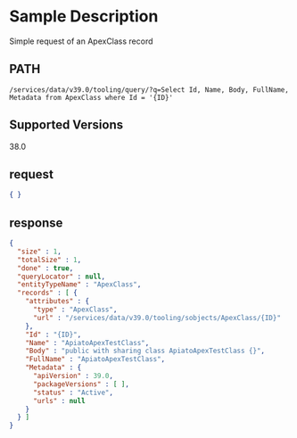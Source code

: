# Sample Description
Simple request of an ApexClass record

## PATH
```
/services/data/v39.0/tooling/query/?q=Select Id, Name, Body, FullName, Metadata from ApexClass where Id = '{ID}'
```
## Supported Versions
38.0

## request
 ```json
 { }
```

## response
```json
{
  "size" : 1,
  "totalSize" : 1,
  "done" : true,
  "queryLocator" : null,
  "entityTypeName" : "ApexClass",
  "records" : [ {
    "attributes" : {
      "type" : "ApexClass",
      "url" : "/services/data/v39.0/tooling/sobjects/ApexClass/{ID}"
    },
    "Id" : "{ID}",
    "Name" : "ApiatoApexTestClass",
    "Body" : "public with sharing class ApiatoApexTestClass {}",
    "FullName" : "ApiatoApexTestClass",
    "Metadata" : {
      "apiVersion" : 39.0,
      "packageVersions" : [ ],
      "status" : "Active",
      "urls" : null
    }
  } ]
}
```
